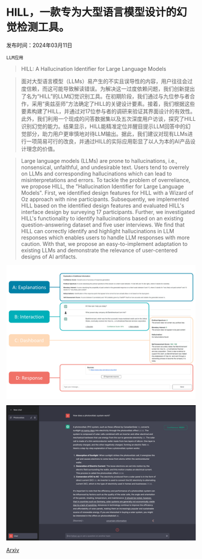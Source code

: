 # HILL，一款专为大型语言模型设计的幻觉检测工具。

发布时间：2024年03月11日

`LLM应用`

> HILL: A Hallucination Identifier for Large Language Models

> 面对大型语言模型（LLMs）易产生的不实且误导性的内容，用户往往会过度信赖，而这可能导致解读错误。为解决这一过度依赖问题，我们创新提出了名为“HILL”的LLM幻觉识别工具。在初期阶段，我们通过与九位参与者合作，采用“奥兹巫师”方法确定了HILL的关键设计要素。接着，我们根据这些要素构建了HILL，并通过对17位参与者的调研来验证其界面设计的有效性。此外，我们利用一个现成的问答数据集以及五次深度用户访谈，探究了HILL识别幻觉的能力。结果显示，HILL能精准定位并醒目提示LLM回答中的幻觉部分，助力用户更审慎地对待LLM输出。据此，我们建议对现有LLMs进行一项简易可行的改良，并通过HILL的实际应用彰显了以人为本的AI产品设计理念的价值。

> Large language models (LLMs) are prone to hallucinations, i.e., nonsensical, unfaithful, and undesirable text. Users tend to overrely on LLMs and corresponding hallucinations which can lead to misinterpretations and errors. To tackle the problem of overreliance, we propose HILL, the "Hallucination Identifier for Large Language Models". First, we identified design features for HILL with a Wizard of Oz approach with nine participants. Subsequently, we implemented HILL based on the identified design features and evaluated HILL's interface design by surveying 17 participants. Further, we investigated HILL's functionality to identify hallucinations based on an existing question-answering dataset and five user interviews. We find that HILL can correctly identify and highlight hallucinations in LLM responses which enables users to handle LLM responses with more caution. With that, we propose an easy-to-implement adaptation to existing LLMs and demonstrate the relevance of user-centered designs of AI artifacts.

![HILL，一款专为大型语言模型设计的幻觉检测工具。](../../../paper_images/2403.06710/x1.png)

![HILL，一款专为大型语言模型设计的幻觉检测工具。](../../../paper_images/2403.06710/Screenshot_Prototype_1.png)

[Arxiv](https://arxiv.org/abs/2403.06710)